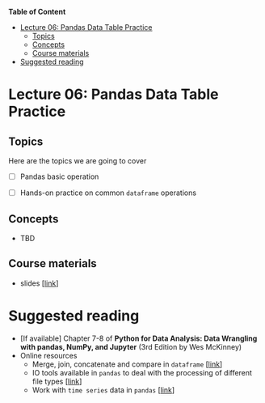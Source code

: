 
**Table of Content**
- [Lecture 06: Pandas Data Table Practice](#lecture-06-pandas-data-table-practice)
  - [Topics](#topics)
  - [Concepts](#concepts)
  - [Course materials](#course-materials)
- [Suggested reading](#suggested-reading)

# Lecture 06: Pandas Data Table Practice

## Topics
Here are the topics we are going to cover
* [ ] Pandas basic operation
* [ ] Hands-on practice on common `dataframe` operations


## Concepts
* TBD


## Course materials
* slides [[link](TBD)]

# Suggested reading
* [If available] Chapter 7-8 of **Python for Data Analysis: Data Wrangling with pandas, NumPy, and Jupyter** (3rd Edition by Wes McKinney)
* Online resources
  * Merge, join, concatenate and compare in `dataframe` [[link](https://pandas.pydata.org/docs/user_guide/merging.html)]
  * IO tools available in `pandas` to deal with the processing of different file types [[link](https://pandas.pydata.org/docs/user_guide/io.html#io-tools-text-csv-hdf5)]
  * Work with `time series` data in `pandas` [[link](https://pandas.pydata.org/docs/user_guide/timeseries.html)]
